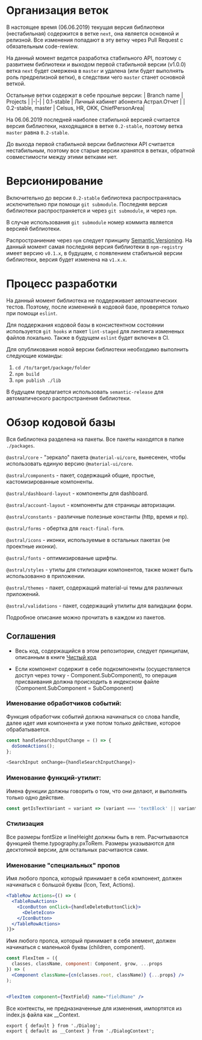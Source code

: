 # Организация веток

В настоящее время (06.06.2019) текущая версия библиотеки (нестабильная) содержится в ветке  `next`, она является основной и релизной. Все изменения попадают в эту ветку через Pull Request с обязательным code-rewiew.

На данный момент ведется разработка стабильного API, поэтому с развитием библиотеки и выходом первой стабильной версии (v1.0.0) ветка `next` будет смержена в `master` и удалена (или будет выполнять роль предрелизной ветки), в следствии чего `master` станет основной веткой.

Остальные ветки содержат в себе прошлые версии:
| Branch name | Projects |
|-|-|
| 0.1-stable | Личный кабинет абонента Астрал.Отчет |
| 0.2-stable, master | Celsus, HR, OKK, ChiefPersonArea|

На 06.06.2019 последней наиболее стабильной версией считается версия библиотеки, находящаяся в ветке `0.2-stable`, поэтому ветка `master` равна `0.2-stable`.

До выхода первой стабильной версии библиотеки API считается нестабильным, поэтому все старые версии хранятся в ветках, обратной совместимости между этими ветками нет.

# Версионирование

Включительно до версии `0.2-stable` библиотека распространялась исключительно при помощи `git submodule`. Последняя версия библиотеки распространяется и через `git submodule`, и через `npm`.

В случае использования `git submodule` номер коммита является версией библиотеки.

Распространиение через `npm` следует принципу [Semantic Versioning](https://semver.org/). На данный момент самая последняя версия библиотеки в `npm-registry` имеет версию `v0.1.x`, в будущем, с появлением стабильной версии библиотеки, версия будет изменена на `v1.x.x`.

# Процесс разработки

На данный момент библиотека не поддерживает автоматических тестов. Поэтому, после изменений в кодовой базе, проверятся только при помощи `eslint`.

Для поддержания кодовой базы в консистентном состоянии используется `git hooks` и пакет `lint-staged` для линтинга измененых файлов локально. Также в будущем `eslint` будет включен в CI.

Для опубликования новой версии библиотеки необходимо выполнить следующие команды:

1. `cd /to/target/package/folder`
2. `npm build`
3. `npm publish ./lib`

В будущем предлагается использовать `semantic-release` для автоматического распространения библиотеки.

# Обзор кодовой базы
Вся библиотека разделена на пакеты. Все пакеты находятся в папке `./packages`.

`@astral/core` - "зеркало" пакета `@material-ui/core`, вынесенен, чтобы использовать единую версию `@material-ui/core`.

`@astral/components` - пакет, содержащий общие, простые, кастомизированные компоненты.

`@astral/dashboard-layout` - компоненты для dashboard.

`@astral/account-layout` - компоненты для страницы авторизации.

`@astral/constants` - различные полезные константы (http, время и пр).

`@astral/forms` - обертка для `react-final-form`.

`@astral/icons` - иконки, используемые в остальных пакетах (не проектные иконки).

`@astral/fonts` - оптимизированые шрифты.

`@astral/styles` - утилы для стилизации компонентов, также может быть использованно в приложении.

`@astral/themes` - пакет, содержащий material-ui темы для различных приложений.

`@astral/validations` - пакет, содержащий утилиты для валидации форм.

Подробное описание можно прочитать в каждом из пакетов.

## Соглашения

- Весь код, содержащийся в этом репозитории, следует принципам, описанным в книге [Чистый код](https://github.com/maksugr/clean-code-javascript)

- Если компонент содержит в себе подкомпоненты (осуществляется доступ через точку - Component.SubComponent), то операция присваивания должна происходить в индексном файле (Component.SubComponent = SubComponent)

### Именование обработчиков событий:
Функция обработчик событий должна начинаться со слова handle, далее идет имя компонента и уже потом только действие, которое обрабатывается.

```js
const handleSearchInputChange = () => {
  doSomeActions();
};

<SearchInput onChange={handleSearchInputChange}>
```

### Именование функций-утилит:

Имена функции должны говорить о том, что они делают, и выполнять только одно действие.

```js
const getIsTextVariant = variant => (variant === 'textBlock' || variant === 'regularBlock');

```

### Стилизация

Все размеры fontSize и lineHeight должны быть в rem. Расчитываются функцией theme.typography.pxToRem. Размеры указываются для десктопной версии, для остальных расчитаются сами.

### Именование "специальных" пропов

Имя любого пропса, который принимает в себя компонент, должен начинаться с большой буквы (Icon, Text, Actions).

```jsx
<TableRow Actions={() => (
  <TableRowActions>
    <IconButton onClick={handleDeleteButtonClick}>
      <DeleteIcon>
    </IconButton>
  </TableRowActions>
)}>
```

Имя любого пропса, который принимает в себя элемент, должен начинаться с маленькой буквы (children, component).

```jsx
const FlexItem = ({
  classes, className, component: Component, grow, ...props
}) => (
  <Component className={cn(classes.root, className)} {...props} />
);


<FlexItem component={TextField} name="fieldName" />
```

Все контексты, не предназначенные для изменения, импортятся из index.js файла как __Context.

```
export { default } from './Dialog';
export { default as __Context } from './DialogContext';
```
